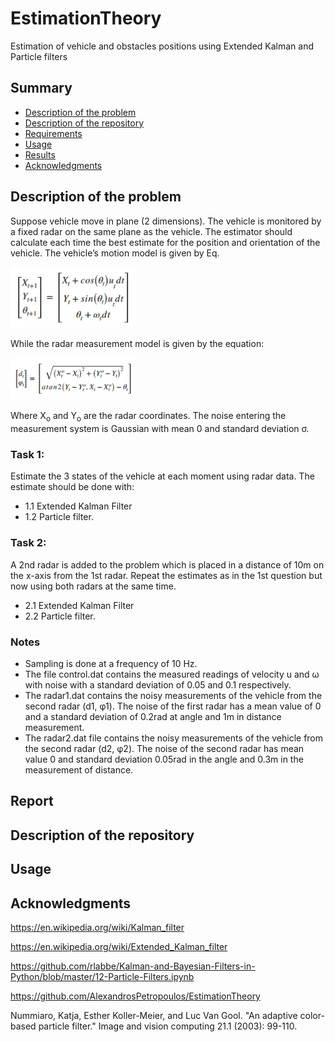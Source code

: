 # EstimationTheory
Estimation of vehicle and obstacles positions using Extended Kalman and Particle filters

## Summary

  - [Description of the problem](#description-of-the-problem)
  - [Description of the repository](#description-of-the-repository)
  - [Requirements](#requirements)
  - [Usage](#usage)
  - [Results](#results)
  - [Acknowledgments](#acknowledgments)

## Description of the problem
Suppose  vehicle move in plane (2 dimensions). The vehicle is monitored by a fixed radar on the same plane as the vehicle. 
The estimator should calculate each time the best estimate for the position and orientation of the vehicle. The vehicle’s motion model is given by Eq.

<img src = "report_photos/motion_model.png"  width = 200>

While the radar measurement model is given by the equation:

<img src = "report_photos/measurement_model.png"  width = 200>

Where X<sub>o</sub> and Y<sub>o</sub> are the radar coordinates. The noise entering the measurement system is Gaussian with mean 0 and standard deviation σ.

### Task 1: 
Estimate the 3 states of the vehicle at each moment using radar data. The estimate should be done with:
  - 1.1 Extended Kalman Filter 
  - 1.2 Particle filter.

### Task 2:
A 2nd radar is added to the problem which is placed in a distance of 10m on the x-axis from the 1st radar. Repeat the estimates as in the 1st question but now using both radars at the same time.
  - 2.1 Extended Kalman Filter 
  - 2.2 Particle filter.


### Notes
- Sampling is done at a frequency of 10 Hz. 
- The file control.dat contains the measured readings of velocity u and ω with noise with a standard deviation of 0.05 and 0.1 respectively.
- The radar1.dat contains the noisy measurements of the vehicle from the second radar (d1, φ1). The noise of the first radar has a mean value of 0 and a standard deviation of 0.2rad at angle and 1m in distance measurement. 
- The radar2.dat file contains the noisy measurements of the vehicle from the second radar (d2, φ2). The noise of the second radar has mean value 0 and standard deviation 0.05rad in the angle and 0.3m in the measurement of distance. 

## Report

  

## Description of the repository



## Usage


    
## Acknowledgments
https://en.wikipedia.org/wiki/Kalman_filter

https://en.wikipedia.org/wiki/Extended_Kalman_filter

https://github.com/rlabbe/Kalman-and-Bayesian-Filters-in-Python/blob/master/12-Particle-Filters.ipynb

https://github.com/AlexandrosPetropoulos/EstimationTheory

Nummiaro, Katja, Esther Koller-Meier, and Luc Van Gool. "An adaptive color-based particle filter." Image and vision computing 21.1 (2003): 99-110.

    
